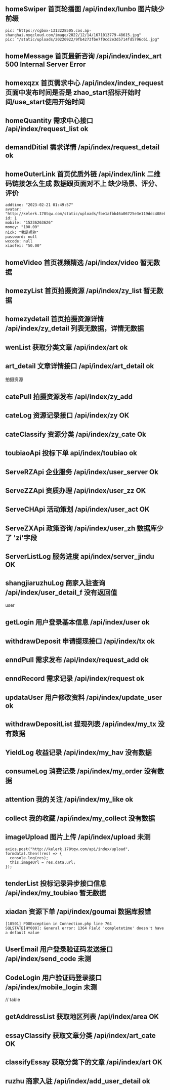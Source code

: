
## homeSwiper 首页轮播图 /api/index/lunbo 图片缺少前缀
```
pic: "https://cgbox-1313228505.cos.ap-shanghai.myqcloud.com/image/2022/12/14/1671013779-48615.jpg"
pic: "/static/uploads/20220922/9fb4273fbe7f0cd2e3d5714fd5796c61.jpg"
```

## homeMessage 首页最新咨询 /api/index/index_art  500 Internal Server Error

## homexqzx 首页需求中心 /api/index/index_request 页面中发布时间是否是 zhao_start招标开始时间/use_start使用开始时间

## homeQuantity 需求中心接口 /api/index/request_list ok
 
## demandDitial 需求详情 /api/index/request_detail ok

## homeOuterLink 首页优质外链 /api/index/link 二维码链接怎么生成 数据跟页面对不上 缺少场景、评分、评价
```
addtime: "2023-02-21 01:49:57"
avatar: "http://kelerk.178tqw.com/static/uploads/fbe1afbb46a06725e3e119ddc408ebd.png"
id: 1
mobile: "15236263626"
money: "100.00"
nick: "我是昵称"
password: null
wxcode: null
xiaofei: "50.00"
```

## homeVideo 首页视频精选 /api/index/video 暂无数据

## homezyList 首页拍摄资源 /api/index/zy_list 暂无数据

## homezydetail 首页拍摄资源详情 /api/index/zy_detail 列表无数据，详情无数据

## wenList 获取分类文章 /api/index/art ok

## art_detail 文章详情接口 /api/index/art_detail ok





拍摄资源
## catePull 拍摄资源发布 /api/index/zy_add  

##  cateLog 资源记录接口 /api/index/zy  OK

## cateClassify  资源分类 /api/index/zy_cate  Ok  

## toubiaoApi 投标下单  api/index/toubiao   ok

##  ServeRZApi 企业服务  /api/index/user_server  Ok

##  ServeZZApi 资质办理  /api/index/user_zz  OK

## ServeCHApi 活动策划  /api/index/user_act  OK

## ServeZXApi  政策咨询  /api/index/user_zh  数据库少了 'zi'字段

## ServerListLog 服务进度 api/index/server_jindu    OK

## shangjiaruzhuLog  商家入驻查询 /api/index/user_detail_f   没有返回值







user
## getLogin 用户登录基本信息 /api/index/user ok

## withdrawDeposit 申请提现接口 /api/index/tx ok

## enndPull 需求发布 /api/index/request_add ok

## enndRecord 需求记录 /api/index/request ok

## updataUser 用户修改资料 /api/index/update_user ok

## withdrawDepositList 提现列表 /api/index/my_tx 没有数据
 
## YieldLog 收益记录 /api/index/my_hav 没有数据

## consumeLog 消费记录 /api/index/my_order 没有数据

## attention 我的关注 /api/index/my_like ok

## collect 我的收藏 /api/index/my_collect 没有数据


## imageUpload 图片上传 /api/index/upload 未测
```
axios.post("http://kelerk.178tqw.com/api/index/upload", formdata).then((res) => {
  console.log(res);
  this.imageUrl = res.data.url;
});
```

## tenderList 投标记录异步接口信息 /api/index/my_toubiao 暂无数据

## xiadan 资源下单 /api/index/goumai 数据库报错
```
[10501] PDOException in Connection.php line 764
SQLSTATE[HY000]: General error: 1364 Field 'completetime' doesn't have a default value
```

## UserEmail 用户登录验证码发送接口 /api/index/send_code 未测

## CodeLogin 用户验证码登录接口 /api/index/mobile_login 未测




// table
## getAddressList  获取地区列表 /api/index/area  OK
## essayClassify 获取文章分类  /api/index/art_cate OK
## classifyEssay  获取分类下的文章   /api/index/art  OK
## ruzhu   商家入驻  /api/index/add_user_detail ok

